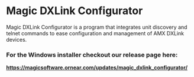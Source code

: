 Magic DXLink Configurator
============
Magic DXLink Configurator is a program that integrates unit discovery and telnet commands to ease configuration and management of AMX DXLink devices.

### For the Windows installer checkout our release page here:
**https://magicsoftware.ornear.com/updates/magic_dxlink_configurator/**
